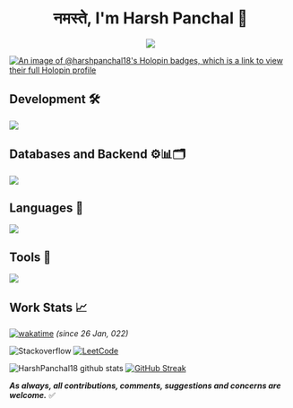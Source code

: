 <h1 align="center">नमस्ते, I'm Harsh Panchal &#128591;</h1>

<p align="center">
  <a href="https://github.com/HarshPanchal18"><img src="https://readme-typing-svg.herokuapp.com/?lines=Software%20Developer;Always%20learning%20new%20things;Participating%20to%20build%20a%20community%20better&font=Fira%20Code&center=true&width=580&height=45&color=ff65ce&vCenter=true&size=22">
  </a>
</p>

[![An image of @harshpanchal18's Holopin badges, which is a link to view their full Holopin profile](https://holopin.me/harshpanchal18)](https://holopin.io/@harshpanchal18)

## Development 🛠️
<p align="left">
  <a href="https://skillicons.dev">
    <img src="https://skillicons.dev/icons?perline=6&i=androidstudio,kotlin,gradle,idea,flutter" />
  </a>
</p>

## Databases and Backend ⚙️📊🗂️
<p align="left">
  <a href="https://skillicons.dev">
    <img src="https://skillicons.dev/icons?i=mysql,firebase,sqlite,postgres,spring,ktor,postman,flask" />
  </a>
</p>

## Languages 🧮
<p align="left">
  <a href="https://skillicons.dev">
    <img src="https://skillicons.dev/icons?perline=6&i=bash,py,java,php,cpp,dart" />
  </a>
</p>

## Tools 🧰
<p align="left">
  <a href="https://skillicons.dev">
    <img src="https://skillicons.dev/icons?i=github,linux,vim,neovim,vscode,devto,git,regex,md,jenkins,githubactions,ps,dotnet,stackoverflow&perline=15" />
  </a>
</p>
<!--<details><summary><b>Work Stats 🐱‍👤📈</b></summary><br/>-->

## Work Stats 📈
[![wakatime](https://wakatime.com/badge/user/60086e5f-adb2-4a00-ba01-c193121a8406.svg)](https://wakatime.com/@60086e5f-adb2-4a00-ba01-c193121a8406)
_(since 26 Jan, 022)_

![Stackoverflow](https://img.shields.io/stackexchange/stackoverflow/r/13305229?label=Stackoverflow%20Reputation)
[![LeetCode](https://img.shields.io/badge/dynamic/json?labelColor=black&color=%23ffa116&label=Solved&query=solvedOverTotal&url=https%3A%2F%2Fleetcode-badge.vercel.app%2Fapi%2Fusers%2FHarshPanchal18&logo=leetcode&logoColor=yellow)]([https://leetcode.com](https://leetcode.com/HarshPanchal18/))

![HarshPanchal18 github stats](https://github-readme-stats.vercel.app/api?username=HarshPanchal18&theme=github_dark&show_icons=true&count_private=true)
[![GitHub Streak](https://github-readme-streak-stats.herokuapp.com?user=HarshPanchal18&theme=github_dark&date_format=M%20j%5B%2C%20Y%5D&count_private=true)](https://git.io/streak-stats)

<!--
![HarshPanchal18 Stats](https://github-profile-summary-cards.vercel.app/api/cards/repos-per-language?username=HarshPanchal18&theme=github_dark)
![HarshPanchal18 Stats](https://github-profile-summary-cards.vercel.app/api/cards/most-commit-language?username=HarshPanchal18&theme=github_dark)
![HarshPanchal18 Summary](https://github-profile-summary-cards.vercel.app/api/cards/profile-details?username=HarshPanchal18&theme=github_dark)
-->
<!--
![](https://metrics.lecoq.io/HarshPanchal18?template=classic&people=1&achievements=1&people.limit=24&people.size=28&people.types=followers%2C%20following&people.identicons=false&people.shuffle=false&achievements.threshold=C&achievements.secrets=true&achievements.display=detailed&achievements.limit=0&config.timezone=Asia%2FYekaterinburg)

## 🏆GitHub Trophies
[![](https://github-profile-trophy.vercel.app/?username=HarshPanchal18&theme=dracula&no-frame=false&no-bg=false&margin-w=4&row=2&column=10)](https://github-profile-trophy.vercel.app/?username=HarshPanchal18&theme=dracula&no-frame=false&no-bg=false&margin-w=4&row=2&column=10)

</details>-->

***As always, all contributions, comments, suggestions and concerns are welcome.*** ✅
